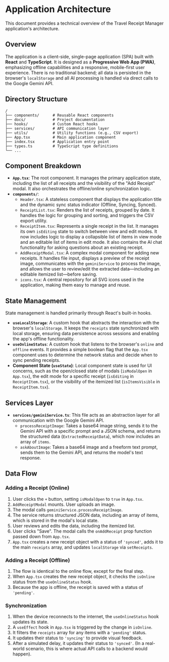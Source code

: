 # Application Architecture

This document provides a technical overview of the Travel Receipt Manager application's architecture.

## Overview

The application is a client-side, single-page application (SPA) built with **React** and **TypeScript**. It is designed as a **Progressive Web App (PWA)**, emphasizing offline capabilities and a responsive, mobile-first user experience. There is no traditional backend; all data is persisted in the browser's `localStorage` and all AI processing is handled via direct calls to the Google Gemini API.

## Directory Structure

```
/
├── components/      # Reusable React components
├── docs/            # Project documentation
├── hooks/           # Custom React hooks
├── services/        # API communication layer
├── utils/           # Utility functions (e.g., CSV export)
├── App.tsx          # Main application component
├── index.tsx        # Application entry point
├── types.ts         # TypeScript type definitions
└── ...
```

## Component Breakdown

-   **`App.tsx`**: The root component. It manages the primary application state, including the list of all receipts and the visibility of the "Add Receipt" modal. It also orchestrates the offline/online synchronization logic.
-   **`components/`**:
    -   `Header.tsx`: A stateless component that displays the application title and the dynamic sync status indicator (Offline, Syncing, Synced).
    -   `ReceiptList.tsx`: Renders the list of receipts, grouped by date. It handles the logic for grouping and sorting, and triggers the CSV export utility.
    -   `ReceiptItem.tsx`: Represents a single receipt in the list. It manages its own `isEditing` state to switch between view and edit modes. It now includes logic to display a collapsible list of items in view mode and an editable list of items in edit mode. It also contains the AI chat functionality for asking questions about an existing receipt.
    -   `AddReceiptModal.tsx`: A complex modal component for adding new receipts. It handles file input, displays a preview of the receipt image, communicates with the `geminiService` to process the image, and allows the user to review/edit the extracted data—including an editable itemized list—before saving.
    -   `icons.tsx`: A central repository for all SVG icons used in the application, making them easy to manage and reuse.

## State Management

State management is handled primarily through React's built-in hooks.

-   **`useLocalStorage`**: A custom hook that abstracts the interaction with the browser's `localStorage`. It keeps the `receipts` state synchronized with local storage, ensuring data persistence across sessions and enabling the app's offline functionality.
-   **`useOnlineStatus`**: A custom hook that listens to the browser's `online` and `offline` events. It provides a simple boolean flag that the `App.tsx` component uses to determine the network status and decide when to sync pending receipts.
-   **Component State (`useState`)**: Local component state is used for UI concerns, such as the open/closed state of modals (`isModalOpen` in `App.tsx`), the edit mode for a specific receipt (`isEditing` in `ReceiptItem.tsx`), or the visibility of the itemized list (`isItemsVisible` in `ReceiptItem.tsx`).

## Services Layer

-   **`services/geminiService.ts`**: This file acts as an abstraction layer for all communication with the Google Gemini API.
    -   `processReceiptImage`: Takes a base64 image string, sends it to the Gemini API with a specific prompt and a JSON schema, and returns the structured data (`ExtractedReceiptData`), which now includes an array of `items`.
    -   `askAboutImage`: Takes a base64 image and a freeform text prompt, sends them to the Gemini API, and returns the model's text response.

## Data Flow

### Adding a Receipt (Online)

1.  User clicks the `+` button, setting `isModalOpen` to `true` in `App.tsx`.
2.  `AddReceiptModal` mounts. User uploads an image.
3.  The modal calls `geminiService.processReceiptImage`.
4.  The service returns structured JSON data, including an array of items, which is stored in the modal's local state.
5.  User reviews and edits the data, including the itemized list.
6.  User clicks "Save". The modal calls the `onAddReceipt` prop function passed down from `App.tsx`.
7.  `App.tsx` creates a new receipt object with a status of `'synced'`, adds it to the main `receipts` array, and updates `localStorage` via `setReceipts`.

### Adding a Receipt (Offline)

1.  The flow is identical to the online flow, except for the final step.
2.  When `App.tsx` creates the new receipt object, it checks the `isOnline` status from the `useOnlineStatus` hook.
3.  Because the app is offline, the receipt is saved with a status of `'pending'`.

### Synchronization

1.  When the device reconnects to the internet, the `useOnlineStatus` hook updates its state.
2.  A `useEffect` hook in `App.tsx` is triggered by the change in `isOnline`.
3.  It filters the `receipts` array for any items with a `'pending'` status.
4.  It updates their status to `'syncing'` to provide visual feedback.
5.  After a simulated delay, it updates their status to `'synced'`. (In a real-world scenario, this is where actual API calls to a backend would happen).